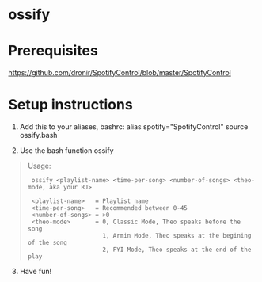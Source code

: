 # ossify

# Prerequisites
https://github.com/dronir/SpotifyControl/blob/master/SpotifyControl

# Setup instructions

1. Add this to your aliases, bashrc:
alias spotify="SpotifyControl"
source ossify.bash

2. Use the bash function ossify
>
>  Usage:
>
>      ossify <playlist-name> <time-per-song> <number-of-songs> <theo-mode, aka your RJ>
>
>      <playlist-name>   = Playlist name
>      <time-per-song>   = Recommended between 0-45
>      <number-of-songs> = >0
>      <theo-mode>       = 0, Classic Mode, Theo speaks before the song
>                          1, Armin Mode, Theo speaks at the begining of the song
>                          2, FYI Mode, Theo speaks at the end of the play

3. Have fun!
